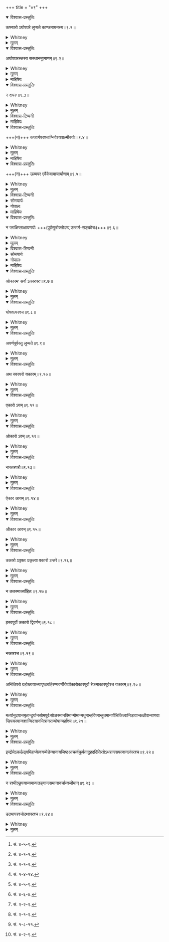 +++
title = "०९"
+++
<details open><summary>विश्वास-प्रस्तुतिः</summary>

ऊष्मपरो ऽघोषपरे लुप्यते काण्डमायनस्य॥९.१॥
</details>

<details><summary>Whitney</summary>

visarjanīya, when followed by a spirant which has a surd letter after it, is dropped, according to kāṇḍamāyana.  
</details>

<details><summary>मूलम्</summary>

ऊष्मपरो ऽघोषपरे लुप्यते काण्डमायनस्य॥९.१॥
</details>

<details open><summary>विश्वास-प्रस्तुतिः</summary>

अघोषपरस्तस्य सस्थानमूष्माणम्॥९.२॥
</details>

<details><summary>Whitney</summary>

Followed by a surd letter, it becomes the spirant of like position with that letter.  
</details>

<details><summary>मूलम्</summary>

अघोषपरस्तस्य सस्थानमूष्माणम्॥९.२॥
</details>

<details><summary>माहिषेयः</summary>

अघोष-परो विसर्जनीयः,  
तस्य अघोषस्य सस्थानम् ऊष्माणम् आपद्यते ।

> यथा—“यः कामयेत” (सं. २—१—२) । “अग्निश् च मे” (सं. ४—७—६) । “उलूकः शशस्ते” (सं. ५—५—१८) । “अभिस् ते तेजः” (सं. १—१—१०) । “यः पाप्मना गृहीतः स्यात्” (सं. २—१—३) ॥
</details>


<details open><summary>विश्वास-प्रस्तुतिः</summary>

न क्षपरः॥९.३॥
</details>

<details><summary>Whitney</summary>

But not when followed by kṣ.  
</details>

<details><summary>मूलम्</summary>

न क्षपरः॥९.३॥
</details>

<details><summary>विश्वास-टिप्पनी</summary>

`शर्परे विसर्जनीयः (खरि विसर्जनीयस्य)` इति पाणिनिः।  
तत्र संहितायां सत्याम्, जीह्वामूलीयवज् जिह्वामूल-स्पर्शो न भवति,  
किञ्च वाक्यान्त-विसर्गवत् प्राक्तन-स्वरानूच्चारणम् अपि न भवति -  
"अन्तस् सरति" इत्यादेर् अपेक्षया "अन्तः सरति" इत्यादौ यथा।
</details>


<details><summary>माहिषेयः</summary>

न खलु क्ष-परो विसर्जनीयः सस्थानम् ऊष्माणम् आपद्यते ।

> यथा—“घनाघनः क्षोभणश् चर्षणीनाम्” (सं. ४—६—४) । “उभयतः क्ष्णोर् अर्वती तम्” (सं. ५—१—१) ॥
</details>


<details open><summary>विश्वास-प्रस्तुतिः</summary>

+++(न)+++ कपवर्गपरश्चाग्निवेश्यवाल्मीक्योः॥९.४॥
</details>

<details><summary>Whitney</summary>

Nor, according to āgniveśya and vālmīki, when followed by a guttural or a labial mute.  
</details>

<details><summary>मूलम्</summary>

कपवर्गपरश्चाग्निवेश्यवाल्मीक्योः॥९.४॥
</details>

<details><summary>माहिषेयः</summary>

आग्निवेश्य-वाल्मीक्योः शाखिनोः आचार्ययोः कवर्ग-परश् च पवर्ग-परश् च विसर्जनीयः सस्थानम् ऊष्माणं नापद्यते । नेति चकारो ज्ञापयति ।

> यथा—“यः कामयेत” (सं. २—१—२) । “अग्निः पशुर् आसीत्” (सं. ५—७—२६) ॥
</details>


<details open><summary>विश्वास-प्रस्तुतिः</summary>

+++(न)+++ ऊष्मपर एवैकेषामाचार्याणाम्॥९.५॥
</details>

<details><summary>Whitney</summary>

According to some authorities, not when followed by a spirant, and only then.  
</details>

<details><summary>मूलम्</summary>

ऊष्मपर एवैकेषामाचार्याणाम्॥९.५॥
</details>

<details><summary>विश्वास-टिप्पनी</summary>

नकारः ५-तमे ऽनुवर्तेत (अन्यथा तपरस्यापि सकारादेशनिषेधापत्तेः)।  
नात्र माहिषेयव्याख्या साध्वी।  
इदं पाणिन्य्-उक्तेन सङ्गच्छते - "वा शरि" (विसर्जनीयस्य विसर्जनीयः) । 
</details>


<details><summary>सोमयार्यः</summary>

एकेषाम् आचार्याणां मते ऊष्म-पर एव विसर्जनीयः पूर्व-विधिं न भजते । यथा—‘आशुः शिशानः’[^260_3] । एव-कारेण किं ? ‘मनस् तत्वाय’[^260_7] । ‘यः कामयेत’[^260_15] ॥ ५ ॥

[^260_3]: सं. ४-५-९.
[^260_7]: सं. ४-१-१.
[^260_15]: सं. २-१-२.
</details>

<details><summary>गोपालः</summary>

केषां चिद् आचार्याणां मते ऊष्मस्व् एव परतो विसर्जनीयस् तन्तम् ऊष्माणं याति । तेन ‘पवश् छन्दः’[^260_8], ‘शुनं नः फालाः’[^260_9], ‘अनपगाः कुरते’[^260_10] इत्य् आदौ ऊष्मादेशो न भवति ॥ ५ ॥

[^260_8]: सं. १-४-१४.
[^260_9]: सं. ४-५-९.
[^260_10]: सं. ४-६-४.
</details>


<details><summary>माहिषेयः</summary>

ऊष्म-पर एव विसर्जनीयः सस्थानम् ऊष्माणम् आपद्यते ।

> यथा—“सिंधोः शिशुमारः” (सं. ५—५—११) । “यस्यैवं विदुषः षोडशी” (सं. ६—६—११) ॥
</details>


<details open><summary>विश्वास-प्रस्तुतिः</summary>

न प्लाक्षिप्लाक्षायणयोः +++(पूर्वसूत्रोक्तोऽप्य् उत्सर्ग-सङ्कोचः)+++॥९.६॥
</details>

<details><summary>Whitney</summary>

Not according to plākṣi and plākṣāyaṇa.  
</details>

<details><summary>मूलम्</summary>

न प्लाक्षिप्लाक्षायणयोः॥९.६॥
</details>

<details><summary>विश्वास-टिप्पनी</summary>

इदं तावत् पूर्वतन-सूत्रस्यैव निषेध-विशेषस्य प्रत्याख्यानम्।  
तेन प्लाक्षिप्लाक्षायणयोर् मतय् ऊष्मपरस्यापि विसर्जनीयस्य तत्-सस्थानिता। 

गोपाल-सोमयार्याभ्यां सूत्रत्रयम् अनिष्टम् इति यद् उक्तम्,  
यच् चासाधु क्वचिद् व्याख्यातम्,  
तत् तेषाम् इहावज्ञां हि द्योतयति।  
इमे पक्षा अपि साधु ज्ञेयाः।  
अन्तिमश् च पक्ष उत्तमः। 
</details>


<details><summary>सोमयार्यः</summary>

कवर्गपवर्गाभ्याम् ऊष्मपरश् च विसर्जनीयः  
प्लाक्षिप्लाक्षायणयोः शाखिनोः पक्षे  
न खलु पूर्वविधिं भजते ।  
यथा—  

> यः कामयेत[^261_11] । यः पाप्मना[^261_12] । ‘आशुः शिशानः’[^261_13] । 

एकम्पर इति किं ? ‘मनसस् पताय’[^261_14] 
कवर्गदिसूत्रत्रयम् अनिष्टम् ॥ ६ ॥ [[P261]]

[^261_11]: सं. २-२-२.
[^261_12]: सं. २-१-२.
[^261_13]: सं. १-८-११.
[^261_14]: सं. ४-२-९.
</details>


<details><summary>गोपालः</summary>

प्लाक्षि-प्लाक्षायणयोर् मते ऊष्म-परो विसर्जनीय ऊष्माणं न याति । किन्तु प्रथम-द्वितीय-पर एव । नेदं सूत्र-त्रयम् इष्टम् ॥ ६ ॥
</details>


<details><summary>माहिषेयः</summary>

नेति प्रतिषेधः । प्लाक्षि-प्लाक्षायणयोर् आचार्ययोः कवर्ग-परश् च ऊष्म-परो विसर्जनीयः न खलु सस्थानम् ऊष्माणम् आपद्यते ।

> यथा—“यः कामयेत” (सं. २—१—२) । “अग्निः पशुर् आसीत्” (सं. ५—७—२६) । “आशुः शिशानो वृषभः” (सं. ४—६—४) । “यः सोमं वमिति” (सं. २—३—२) । “कृकलासः शकुनिः पिप्पका” (सं. ५—५—१०) ॥ •
</details>


<details open><summary>विश्वास-प्रस्तुतिः</summary>

ओकारमः सर्वो ऽकारपरः॥९.७॥
</details>

<details><summary>Whitney</summary>

aḥ, the whole of it, when followed by a, becomes o.  
</details>

<details><summary>मूलम्</summary>

ओकारमः सर्वो ऽकारपरः॥९.७॥
</details>

<details open><summary>विश्वास-प्रस्तुतिः</summary>

घोषवत्परश्च॥९.८॥
</details>

<details><summary>Whitney</summary>

Also when followed by a sonant consonant.  
</details>

<details><summary>मूलम्</summary>

घोषवत्परश्च॥९.८॥
</details>

<details open><summary>विश्वास-प्रस्तुतिः</summary>

अवर्णपूर्वस्तु लुप्यते॥९.९॥
</details>

<details><summary>Whitney</summary>

But visarjanīya, when preceded by an a-vowel, is omitted.  
</details>

<details><summary>मूलम्</summary>

अवर्णपूर्वस्तु लुप्यते॥९.९॥
</details>

<details open><summary>विश्वास-प्रस्तुतिः</summary>

अथ स्वरपरो यकारम्॥९.१०॥
</details>

<details><summary>Whitney</summary>

When followed by a vowel, it becomes y.  
</details>

<details><summary>मूलम्</summary>

अथ स्वरपरो यकारम्॥९.१०॥
</details>

<details open><summary>विश्वास-प्रस्तुतिः</summary>

एकारो ऽयम्॥९.११॥
</details>

<details><summary>Whitney</summary>

e, before a vowel, becomes ay.  
</details>

<details><summary>मूलम्</summary>

एकारो ऽयम्॥९.११॥
</details>

<details open><summary>विश्वास-प्रस्तुतिः</summary>

ओकारो ऽवम्॥९.१२॥
</details>

<details><summary>Whitney</summary>

o becomes av.  
</details>

<details><summary>मूलम्</summary>

ओकारो ऽवम्॥९.१२॥
</details>

<details open><summary>विश्वास-प्रस्तुतिः</summary>

नाकारपरौ॥९.१३॥
</details>

<details><summary>Whitney</summary>

But not, in either case, when followed by a.  
</details>

<details><summary>मूलम्</summary>

नाकारपरौ॥९.१३॥
</details>

<details open><summary>विश्वास-प्रस्तुतिः</summary>

ऐकार आयम्॥९.१४॥
</details>

<details><summary>Whitney</summary>

ai becomes āy.  
</details>

<details><summary>मूलम्</summary>

ऐकार आयम्॥९.१४॥
</details>

<details open><summary>विश्वास-प्रस्तुतिः</summary>

औकार आवम्॥९.१५॥
</details>

<details><summary>Whitney</summary>

au becomes āv.  
</details>

<details><summary>मूलम्</summary>

औकार आवम्॥९.१५॥
</details>

<details open><summary>विश्वास-प्रस्तुतिः</summary>

उकारो ऽपृक्तः प्रकृत्या वकारो ऽन्तरे॥९.१६॥
</details>

<details><summary>Whitney</summary>

An u, uncombined with a consonant, remains unchanged, and v is inserted between it and the following vowel.  
</details>

<details><summary>मूलम्</summary>

उकारो ऽपृक्तः प्रकृत्या वकारो ऽन्तरे॥९.१६॥
</details>

<details open><summary>विश्वास-प्रस्तुतिः</summary>

न तत्तस्मात्साँहितः॥९.१७॥
</details>

<details><summary>Whitney</summary>

But not in sam̐hitā-text, after tat and tasmāt.  
</details>

<details><summary>मूलम्</summary>

न तत्तस्मात्साँहितः॥९.१७॥
</details>

<details open><summary>विश्वास-प्रस्तुतिः</summary>

ह्रस्वपूर्वो ङकारो द्विवर्णम्॥९.१८॥
</details>

<details><summary>Whitney</summary>

A ṅ, when preceded by a short vowel, is doubled.  
</details>

<details><summary>मूलम्</summary>

ह्रस्वपूर्वो ङकारो द्विवर्णम्॥९.१८॥
</details>

<details open><summary>विश्वास-प्रस्तुतिः</summary>

नकारश्च॥९.१९॥
</details>

<details><summary>Whitney</summary>

As does also a n.  
</details>

<details><summary>मूलम्</summary>

नकारश्च॥९.१९॥
</details>

<details open><summary>विश्वास-प्रस्तुतिः</summary>

अनितिपरो ग्रहोख्ययाज्यापृष्ठ्यहिरण्यवर्णीयेष्वीकारोकारपूर्वो रेफमाकारपूर्वश्च यकारम्॥९.२०॥
</details>

<details><summary>Whitney</summary>

In graha, ukhya, yājyā, pṛṣṭhya, and hiraṇyavarṇīya passages, a n preceded by ī or ū becomes r, preceded by ā becomes y, except before iti.  
</details>

<details><summary>मूलम्</summary>

अनितिपरो ग्रहोख्ययाज्यापृष्ठ्यहिरण्यवर्णीयेष्वीकारोकारपूर्वो रेफमाकारपूर्वश्च यकारम्॥९.२०॥
</details>

<details open><summary>विश्वास-प्रस्तुतिः</summary>

मर्त्यानुदयानमृतान्दुर्यानसोमपूर्वःसोअस्मानविमान्गोमान्मधुमान्हविष्मान्हूतमानार्षेचिकित्वानिडावान्कक्षीवान्बाणवान्हिपयस्वान्वशान्विदत्रानमित्रानरान्पोषान्महाँश्च॥९.२१॥
</details>

<details><summary>Whitney</summary>

Also in the words martyān, ud ayān, amṛtān, duryān not preceded by soma, so asmān, avimān, gomān, madhumān, haviṣmān, hūtamān before any vowel belonging to the text, cikitvān, iḍāvān, kakṣīvān, bāṇavān, hi payasvān, vaśān, vidatrān, amitrān, arān, poṣān, and mahān.  
</details>

<details><summary>मूलम्</summary>

मर्त्यानुदयानमृतान्दुर्यानसोमपूर्वःसोअस्मानविमान्गोमान्मधुमान्हविष्मान्हूतमानार्षेचिकित्वानिडावान्कक्षीवान्बाणवान्हिपयस्वान्वशान्विदत्रानमित्रानरान्पोषान्महाँश्च॥९.२१॥
</details>

<details open><summary>विश्वास-प्रस्तुतिः</summary>

इन्द्रोमेऽकर्ऊढ्वमिहाप्येत्वगन्मेडेन्यानायजिष्ठआचर्त्वकुर्वतादुहददितिरग्रेऽधरान्त्सपत्नानलंपरश्च॥९.२२॥
</details>

<details><summary>Whitney</summary>

Also a n followed by indro me, akaḥ, ūḍhvam, ihā, apy etu, aganma, īḍenyān, āyajiṣṭhaḥ, ā ca, ṛtu, akurvata, aduhat, aditiḥ, agre, adharānt sapatnān, and alam.  
</details>

<details><summary>मूलम्</summary>

इन्द्रोमेऽकर्ऊढ्वमिहाप्येत्वगन्मेडेन्यानायजिष्ठआचर्त्वकुर्वतादुहददितिरग्रेऽधरान्त्सपत्नानलंपरश्च॥९.२२॥
</details>

<details open><summary>विश्वास-प्रस्तुतिः</summary>

न रश्मीञ्छ्रपयान्यमान्पतङ्गान्त्समानानर्चान्यजीयान्॥९.२३॥
</details>

<details><summary>Whitney</summary>

The n of raśmīn, śrapayān, yamān, pataṅgān, samānān, arcān, yajīyān remains unchanged.  
</details>

<details><summary>मूलम्</summary>

न रश्मीञ्छ्रपयान्यमान्पतङ्गान्त्समानानर्चान्यजीयान्॥९.२३॥
</details>

<details open><summary>विश्वास-प्रस्तुतिः</summary>

उदथापरश्चोदथापरश्च॥९.२४॥
</details>

<details><summary>Whitney</summary>

Nor a n followed by ut or atha.  
</details>

<details><summary>मूलम्</summary>

उदथापरश्चोदथापरश्च॥९.२४॥
</details>
